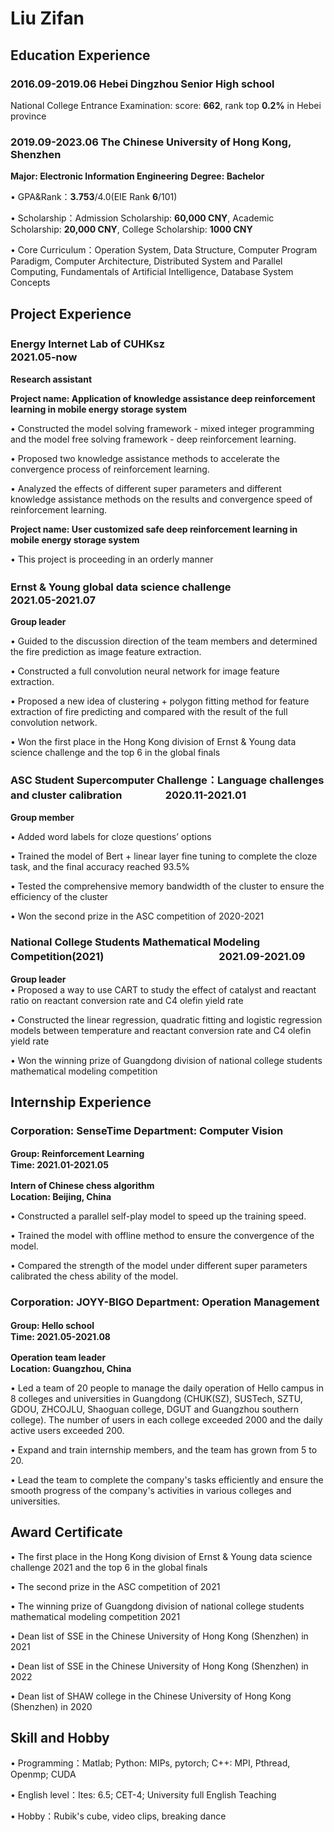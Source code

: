 # Liu Zifan
## Education Experience
### 2016.09-2019.06 Hebei Dingzhou Senior High school
  National College Entrance Examination: score: **662**, rank top **0.2%** in Hebei province
### 2019.09-2023.06 The Chinese University of Hong Kong, Shenzhen 
**Major: Electronic Information Engineering**
**Degree: Bachelor**

  $\bullet$ GPA&Rank：**3.753**/4.0(EIE Rank **6**/101)
  
  $\bullet$ Scholarship：Admission Scholarship: **60,000 CNY**, Academic Scholarship: **20,000 CNY**, College Scholarship: **1000 CNY**
  
  $\bullet$ Core Curriculum：Operation System, Data Structure, Computer Program Paradigm, Computer Architecture, Distributed System and Parallel Computing, Fundamentals of                          Artificial Intelligence, Database System Concepts

## Project Experience

### Energy Internet Lab of CUHKsz &emsp;　　　　　　　　　　　　　　　　　　　　　　　　　　　　　2021.05-now

**Research assistant**										 							              

**Project name: Application of knowledge assistance deep reinforcement learning in mobile energy storage system**

  $\bullet$ Constructed the model solving framework - mixed integer programming and the model free solving framework - deep reinforcement learning.

  $\bullet$ Proposed two knowledge assistance methods to accelerate the convergence process of reinforcement learning.

  $\bullet$ Analyzed the effects of different super parameters and different knowledge assistance methods on the results and convergence speed of reinforcement learning.

**Project name: User customized safe deep reinforcement learning in mobile energy storage system** 

  $\bullet$ This project is proceeding in an orderly manner

### Ernst & Young global data science challenge &emsp;　　　　　　　　　　　　　　　　　　　　　　2021.05-2021.07

**Group leader**																			              

$\bullet$ Guided to the discussion direction of the team members and determined the fire prediction as image feature extraction.

$\bullet$ Constructed a full convolution neural network for image feature extraction.

$\bullet$ Proposed a new idea of clustering + polygon fitting method for feature extraction of fire predicting and compared with the result of the full convolution network.

$\bullet$ Won the first place in the Hong Kong division of Ernst & Young data science challenge and the top 6 in the global finals

### ASC Student Supercomputer Challenge：Language challenges and cluster calibration			  	&emsp;　　　2020.11-2021.01

**Group member**																		              

$\bullet$ Added word labels for cloze questions’ options

$\bullet$ Trained the model of Bert + linear layer fine tuning to complete the cloze task, and the final accuracy reached 93.5%

$\bullet$ Tested the comprehensive memory bandwidth of the cluster to ensure the efficiency of the cluster

$\bullet$ Won the second prize in the ASC competition of 2020-2021

### National College Students Mathematical Modeling Competition(2021)			&emsp;　　　　　　　　　　2021.09-2021.09

**Group leader**																			              
 $\bullet$ Proposed a way to use CART to study the effect of catalyst and reactant ratio on reactant conversion rate and C4 olefin yield rate
 
 $\bullet$ Constructed the linear regression, quadratic fitting and logistic regression models between temperature and reactant conversion rate and C4 olefin yield rate
 
 $\bullet$ Won the winning prize of Guangdong division of national college students mathematical modeling competition

## Internship Experience
### Corporation: SenseTime  													   Department: Computer Vision

**Group: Reinforcement Learning     						&emsp;　　　　　　　　　　　　　　　　　　　　　　　　　　　　　　 　　　	 　　Time: 2021.01-2021.05**

**Intern of Chinese chess algorithm									&emsp;　　　　　　　　　　　　　　　　　　　　　　　　　　　　　		 　　　　　  Location: Beijing, China**

$\bullet$ Constructed a parallel self-play model to speed up the training speed.

$\bullet$ Trained the model with offline method to ensure the convergence of the model.

$\bullet$ Compared the strength of the model under different super parameters calibrated the chess ability of the model.

### Corporation: JOYY-BIGO  											    	Department: Operation Management

**Group: Hello school     					&emsp;　　　　　　　　　　　　　　　　　　　　　　　　　    　　　　　　　　　　　　　 　　    Time: 2021.05-2021.08**

**Operation team leader									&emsp;　　　　　　　　　　　　　　　　　　　　　　　　　　　　　　　　　　　　　 Location: Guangzhou, China**

$\bullet$ Led a team of 20 people to manage the daily operation of Hello campus in 8 colleges and universities in Guangdong (CHUK(SZ), SUSTech, SZTU, GDOU, ZHCOJLU, Shaoguan college, DGUT and Guangzhou southern college). The number of users in each college exceeded 2000 and the daily active users exceeded 200.

$\bullet$ Expand and train internship members, and the team has grown from 5 to 20.

$\bullet$ Lead the team to complete the company's tasks efficiently and ensure the smooth progress of the company's activities in various colleges and universities.

## Award Certificate
$\bullet$ The first place in the Hong Kong division of Ernst & Young data science challenge 2021 and the top 6 in the global finals

$\bullet$ The second prize in the ASC competition of 2021

$\bullet$ The winning prize of Guangdong division of national college students mathematical modeling competition 2021

$\bullet$ Dean list of SSE in the Chinese University of Hong Kong (Shenzhen) in 2021

$\bullet$ Dean list of SSE in the Chinese University of Hong Kong (Shenzhen) in 2022

$\bullet$ Dean list of SHAW college in the Chinese University of Hong Kong (Shenzhen) in 2020

## Skill and Hobby
$\bullet$ Programming：Matlab; Python: MIPs, pytorch; C++: MPI, Pthread, Openmp; CUDA

$\bullet$ English level：Ites: 6.5; CET-4; University full English Teaching

$\bullet$ Hobby：Rubik's cube, video clips, breaking dance
